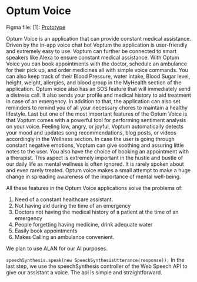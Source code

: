 # Optum Voice
Figma file: [1]: 
<a href="https://www.figma.com/proto/6fuVZot8zqO8CzSzC6eWlB/optum?node-id=232%3A1347&viewport=750%2C468%2C0.15&scaling=min-zoom&page-id=232%3A1346&starting-point-node-id=232%3A1347" target="_blank">Prototype</a>

Optum Voice is an application that can provide constant medical assistance. Driven by the in-app voice chat bot Voptum the application is user-friendly and extremely easy to use. Voptum can further be connected to smart speakers like Alexa to ensure constant medical assistance.
With Optum Voice you can book appointments with the doctor, schedule an ambulance for their pick up, and order medicines all with simple voice commands.
You can also keep track of their Blood Pressure, water intake, Blood Sugar level, height, weight, allergies, and blood group in the MyHealth section of the application.
Optum voice also has an SOS feature that will immediately send a distress call. It also sends your profile and medical history to aid treatment in case of an emergency.
In addition to that, the application can also set reminders to remind you of all your necessary chores to maintain a healthy lifestyle.
Last but one of the most important features of the Optum Voice is that Voptum comes with a powerful tool for performing sentiment analysis on your voice.  Feeling low, angry, or joyful, Voptum automatically detects your mood and updates song recommendations, blog posts, or videos accordingly in the Wellness section. In case the user is going through constant negative emotions, Voptum can give soothing and assuring little notes to the user. You also have the choice of booking an appointment with a therapist. This aspect is extremely important in the hustle and bustle of our daily life as mental wellness is often ignored. It is rarely spoken about and even rarely treated. Optum voice makes a small attempt to make a huge change in spreading awareness of the importance of mental well-being.  

All these features in the Optum Voice applications solve the problems of:
 1. Need of a constant healthcare assistant.
 2. Not having aid during the time of an emergency
 3. Doctors not having the medical history of a patient at the time of an emergency
 4. People forgetting having medicine, drink adequate water
 5. Easily book appointments
 6. Makes Calling an ambulance convenient.


We plan to use ALAN for our AI purposes.

```speechSynthesis.speak(new SpeechSynthesisUtterance(response));```
In the last step, we use the speechSynthesis controller of the Web Speech API to give our assistant a voice. The api is simple and straightforward.
